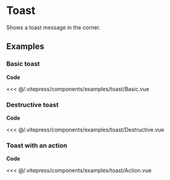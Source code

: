 <script setup>
import Basic from '../.vitepress/components/examples/toast/Basic.vue'
import Destructive from '../.vitepress/components/examples/toast/Destructive.vue'
import Action from '../.vitepress/components/examples/toast/Action.vue'
</script>

# Toast

Shows a toast message in the corner.

## Examples

### Basic toast
<Example>
  <Basic />
</Example>

**Code**

<<< @/.vitepress/components/examples/toast/Basic.vue

### Destructive toast
<Example>
  <Destructive />
</Example>

**Code**

<<< @/.vitepress/components/examples/toast/Destructive.vue

### Toast with an action
<Example>
  <Action />
</Example>

**Code**

<<< @/.vitepress/components/examples/toast/Action.vue
